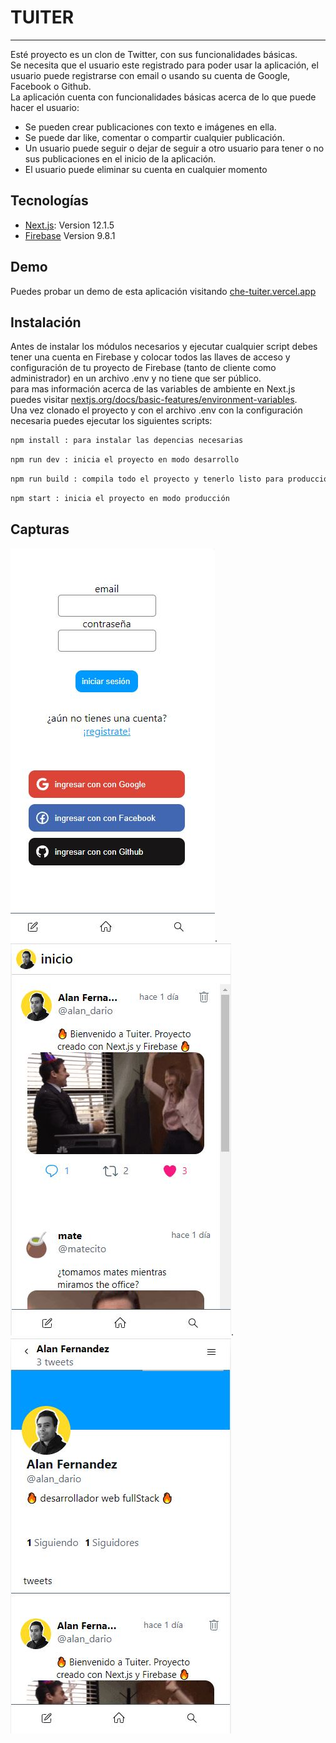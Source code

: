 # TUITER
***
Esté proyecto es un clon de Twitter, con sus funcionalidades básicas.\
 Se necesita que el usuario este registrado para poder usar la aplicación, el usuario puede registrarse con email o usando su cuenta de Google, Facebook o Github.\
La aplicación cuenta con funcionalidades básicas acerca de lo que puede hacer el usuario:
  - Se pueden crear publicaciones con texto e imágenes en ella.
  - Se puede dar like, comentar o compartir cualquier publicación.
  - Un usuario puede seguir o dejar de seguir a otro usuario para tener o no sus publicaciones en el inicio de la aplicación.
  - El usuario puede eliminar su cuenta en cualquier momento

  ## Tecnologías
  * [Next.js](https://nextjs.org/): Version 12.1.5
  * [Firebase](https://firebase.google.com/?hl=es) Version 9.8.1

  ## Demo
   Puedes probar un demo de esta aplicación visitando [che-tuiter.vercel.app](https://che-tuiter.vercel.app/) 

  ## Instalación
   Antes de instalar los módulos necesarios y ejecutar cualquier script debes tener una cuenta en Firebase y colocar todos las llaves de acceso y configuración de tu proyecto de Firebase (tanto de cliente como administrador) en un archivo .env y no tiene que ser público.\
   para mas información acerca de las variables de ambiente en Next.js puedes visitar [nextjs.org/docs/basic-features/environment-variables](https://nextjs.org/docs/basic-features/environment-variables).\
   Una vez clonado el proyecto y con el archivo .env con la configuración necesaria puedes ejecutar los siguientes scripts:
   ```bash
npm install : para instalar las depencias necesarias
```

 ```bash
npm run dev : inicia el proyecto en modo desarrollo
```

 ```bash
npm run build : compila todo el proyecto y tenerlo listo para producción
```

 ```bash
npm start : inicia el proyecto en modo producción
```
## Capturas
![](/public/screenshot_login.JPG).\
![](/public/screenshot_home.JPG).\
![](/public/screenshot_profile.JPG)
